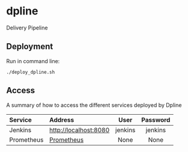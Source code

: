 # dpline

Delivery Pipeline


## Deployment

Run in command line:

    ./deploy_dpline.sh


## Access

A summary of how to access the different services deployed by Dpline

Service | Address | User | Password
:------ |:------|:------:|:--------:
Jenkins | [http://localhost:8080](http://localhost:8080) | jenkins | jenkins |
Prometheus | [Prometheus](http://localhost:9090) | None | None |

